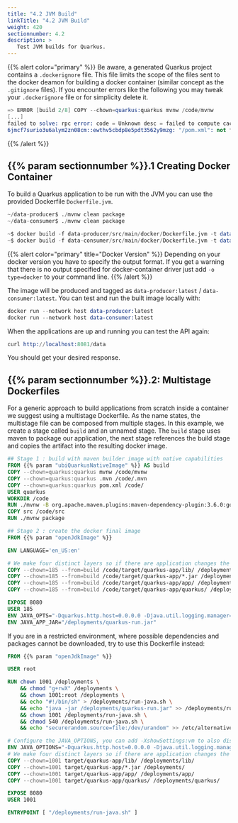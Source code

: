 ```yaml
---
title: "4.2 JVM Build"
linkTitle: "4.2 JVM Build"
weight: 420
sectionnumber: 4.2
description: >
   Test JVM builds for Quarkus.
---
```



{{% alert color="primary" %}}
Be aware, a generated Quarkus project contains a `.dockerignore` file. This file limits the scope of the files sent
to the docker deamon for building a docker container (similar concept as the `.gitignore` files). If you encounter
errors like the following you may tweak your `.dockerignore` file or for simplicity delete it.

```s
=> ERROR [build 2/8] COPY --chown=quarkus:quarkus mvnw /code/mvnw
[...]
failed to solve: rpc error: code = Unknown desc = failed to compute cache key: failed to calculate checksum of ref 
6jmcf7surio3u6alym2zn08cm::ewthv5cbdp8e5pdt3562y9mzg: "/pom.xml": not found
```
{{% /alert %}}


## {{% param sectionnumber %}}.1 Creating Docker Container

To build a Quarkus application to be run with the JVM you can use the provided Dockerfile `Dockerfile.jvm`.

```s
~/data-producer$ ./mvnw clean package
~/data-consumer$ ./mvnw clean package

~$ docker build -f data-producer/src/main/docker/Dockerfile.jvm -t data-producer:latest data-producer/.
~$ docker build -f data-consumer/src/main/docker/Dockerfile.jvm -t data-consumer:latest data-consumer/.
```

{{% alert color="primary" title="Docker Version" %}}
Depending on your docker version you have to specify the output format. If you get a warning that there is no output specified for docker-container driver just add `-o type=docker` to your command line.
{{% /alert %}}

The image will be produced and tagged as `data-producer:latest` / `data-consumer:latest`. You can test and run the built image locally with:

```s
docker run --network host data-producer:latest
docker run --network host data-consumer:latest
```

When the applications are up and running you can test the API again:

```s
curl http://localhost:8081/data
```

You should get your desired response.


## {{% param sectionnumber %}}.2: Multistage Dockerfiles

For a generic approach to build applications from scratch inside a container we suggest using a multistage Dockerfile. As the name states, the multistage file can be composed from multiple stages. In this example, we create a stage called `build` and an unnamed stage. The `build` stage uses maven to package our application, the next stage references the build stage and copies the artifact into the resulting docker image.

```Dockerfile
## Stage 1 : build with maven builder image with native capabilities
FROM {{% param "ubiQuarkusNativeImage" %}} AS build
COPY --chown=quarkus:quarkus mvnw /code/mvnw
COPY --chown=quarkus:quarkus .mvn /code/.mvn
COPY --chown=quarkus:quarkus pom.xml /code/
USER quarkus
WORKDIR /code
RUN ./mvnw -B org.apache.maven.plugins:maven-dependency-plugin:3.6.0:go-offline
COPY src /code/src
RUN ./mvnw package

## Stage 2 : create the docker final image
FROM {{% param "openJdkImage" %}}

ENV LANGUAGE='en_US:en'

# We make four distinct layers so if there are application changes the library layers can be re-used
COPY --chown=185 --from=build /code/target/quarkus-app/lib/ /deployments/lib/
COPY --chown=185 --from=build /code/target/quarkus-app/*.jar /deployments/
COPY --chown=185 --from=build /code/target/quarkus-app/app/ /deployments/app/
COPY --chown=185 --from=build /code/target/quarkus-app/quarkus/ /deployments/quarkus/

EXPOSE 8080
USER 185
ENV JAVA_OPTS="-Dquarkus.http.host=0.0.0.0 -Djava.util.logging.manager=org.jboss.logmanager.LogManager"
ENV JAVA_APP_JAR="/deployments/quarkus-run.jar"
```

If you are in a restricted environment, where possible dependencies and packages cannot be downloaded, try to use this Dockerfile instead:

```Dockerfile
FROM {{% param "openJdkImage" %}}

USER root

RUN chown 1001 /deployments \
    && chmod "g+rwX" /deployments \
    && chown 1001:root /deployments \
    && echo "#!/bin/sh" > /deployments/run-java.sh \
    && echo "java -jar /deployments/quarkus-run.jar" >> /deployments/run-java.sh \
    && chown 1001 /deployments/run-java.sh \
    && chmod 540 /deployments/run-java.sh \
    && echo "securerandom.source=file:/dev/urandom" >> /etc/alternatives/jre/lib/security/java.security

# Configure the JAVA_OPTIONS, you can add -XshowSettings:vm to also display the heap size.
ENV JAVA_OPTIONS="-Dquarkus.http.host=0.0.0.0 -Djava.util.logging.manager=org.jboss.logmanager.LogManager"
# We make four distinct layers so if there are application changes the library layers can be re-used
COPY --chown=1001 target/quarkus-app/lib/ /deployments/lib/
COPY --chown=1001 target/quarkus-app/*.jar /deployments/
COPY --chown=1001 target/quarkus-app/app/ /deployments/app/
COPY --chown=1001 target/quarkus-app/quarkus/ /deployments/quarkus/

EXPOSE 8080
USER 1001

ENTRYPOINT [ "/deployments/run-java.sh" ]
```
